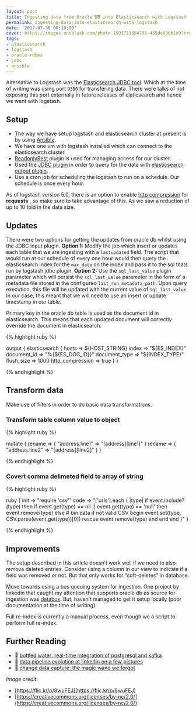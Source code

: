 ```yaml
---
layout: post
title: Ingesting data from Oracle DB into Elasticsearch with Logstash
permalink: ingesting-data-into-elasticsearch-with-logstash
date: '2017-07-30 00:19:00'
cover: https://images.unsplash.com/photo-1591711584791-455de896b1e9?crop=entropy&cs=tinysrgb&fit=max&fm=jpg&ixid=MnwxMTc3M3wwfDF8c2VhcmNofDF8fHR1bm5lbHxlbnwwfHx8fDE2MjE2ODk2NTc&ixlib=rb-1.2.1&q=80&w=2000
tags:
- elasticsearch
- logstash
- oracle-rdbms
- jdbc
- ansible
---
```


Alternative to Logstash was the [Elasticsearch JDBC tool][es_jdbc]. Which at 
the time of writing was using port `9300` for transfering data. There were 
talks of not exposing this port externally in future releases of elaticsearch 
and hence we went with logstash.

## Setup

- The way we have setup logstash and elasticsearch cluster at present is by 
  using [Ansible][ansible].
- We have one vm with logstash installed which can connect to the elasticsearch 
  cluster.
- [ReadonlyRest][ror] plugin is used for managing access for our cluster.
- Used the [JDBC plugin][jdbc] in order to query for the data with 
  [elasticsearch output plugin][esop].
- Use a cron job for scheduling the logstash to run on a schedule. Our schedule 
  is once every hour.

As of logstash version 5.0, there is an option to enable 
[http compression][htcomp] for **requests** , so make sure to take advantage of 
this. As we saw a reduction of up to 10 fold in the data size.

## Updates

There were two options for getting the updates from oracle db whilst using the 
JDBC input plugin. **Option 1:** Modify the job which insert or updates each 
table that we are ingesting with a `lastupdated` field. The script that would 
run at our schedule of every one hour would then query the elasticsearch index 
for the `max_date` on the index and pass it to the sql thats run by logstash 
jdbc plugin. **Option 2:** Use the `sql_last_value` plugin parameter which will 
persist the `sql_last_value` parameter in the form of a metadata file stored in 
the configured `last_run_metadata_path`. Upon query execution, this file will 
be updated with the current value of `sql_last_value`. In our case, this meant 
that we will need to use an insert or update timestamp in our table.

Primary key in the oracle db table is used as the document id in elasticsearch. 
This means that each updated document will correctly override the document in 
elasticsearch.

{% highlight ruby %}

output {
  elasticsearch {
    hosts => ${HOST_STRING}
    index => "${ES_INDEX}"
    document_id => "%{${ES_DOC_ID}}"
    document_type => "${INDEX_TYPE}"
    flush_size => 1000
    http_compression => true
  }
}

{% endhighlight %}

## Transform data

Make use of filters in order to do basic data transformations.

### Transform table column value to object

{% highlight ruby %}

mutate {
    rename => { "address.line1" => "[address][line1]" }
    rename => { "address.line2" => "[address][line2]" }
}

{% endhighlight %}

### Covert comma delimeted field to array of string

{% highlight ruby %}

ruby {
    init => "require 'csv'"
    code => "['urls'].each { |type|
        if event.include?(type) then
            if event.get(type) == nil || event.get(type) == 'null' then
                event.remove(type)
            else
                # bin data if not valid CSV
                begin
                    event.set(type, CSV.parse(event.get(type))[0])
                rescue
                    event.remove(type)
                end
            end
        end
    }"
}

{% endhighlight %}

## Improvements

The setup described in this article doesn’t work well if we need to also remove 
deleted entries. Consider using a column in our view to indicate if a field was 
removed or not. But that only works for “soft-deletes” in database.

Move towards using a bus queuing system for ingestion. One project by linkedin 
that caught my attention that supports oracle db as source for ingestion was 
[databus][lkndb]. But, haven’t managed to get it setup locally (poor 
documentation at the time of writing).

Full re-index is currently a manual process, even though we a script to perform 
full re-index.

## Further Reading

- 📖 [bottled water: real-time integration of postgresql and kafka](https://www.confluent.io/blog/bottled-water-real-time-integration-of-postgresql-and-kafka/)
- 📖 [data pipeline evolution at linkedin on a few pictures](http://getindata.com/data-pipeline-evolution-at-linkedin-on-a-few-pictures)
- 🎥 [change data capture: the magic wand we forgot](https://www.youtube.com/watch?v=ZAZJqEKUl3U)

_Image credit:_

- [https://flic.kr/p/8wuFEJ](https://flic.kr/p/8wuFEJ)
- [https://creativecommons.org/licenses/by-nc/2.0/](https://creativecommons.org/licenses/by-nc/2.0/)

[es_jdbc]: <https://github.com/jprante/elasticsearch-jdbc>
[ansible]: <https://www.ansible.com/>
[ror]: <https://readonlyrest.com/>
[jdbc]: <https://www.elastic.co/guide/en/logstash/current/plugins-inputs-jdbc.html>
[esop]: <https://www.elastic.co/guide/en/logstash/current/plugins-outputs-elasticsearch.html>
[htcomp]: <https://www.elastic.co/guide/en/logstash/current/plugins-outputs-elasticsearch.html#_http_compression>
[lkndb]: <https://github.com/linkedin/databus>
